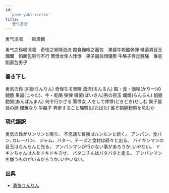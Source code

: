 ```yaml
---
id:
  'poem-yuki-rinrin'
title:
  '勇气凛凛'
---
```


勇气凛凛　　簗瀬巍

勇气之鈴鳴凛凛　奇怪之冒険流流
餡食伽哩之面包　果醤牛乾酪弾弾
黴菌男目玉爛爛　餡面包男何不行
驚悸女使人悸悸　果子醤翁顔優雅
牛酪子奔走騒騒　誰忌餡面包男乎


### 書き下し
勇気の鈴 凛凛(りんりん)
奇怪なる冒険 流流(るんるん)
餡・食・伽哩(かりー)の麺麭
果醤(じゃむ)、牛・乾酪 弾弾
黴菌(ばいきん)男の目玉 爛爛(らんらん)
餡麺麭男(あんぱんまん) 何ぞ行かざる
驚悸女 人をして悸悸(どきどき)せしむ
果子醤翁の顔 優雅なり
牛酪子 奔走すること騒騒(ばたばた)
誰ぞ餡麺麭男を忌むか


### 現代語訳
勇気の鈴がリンリンと鳴り、
不思議な冒険はルンルンと続く。
アンパン、食パン､カレーパン、
ジャム、バター、チーズと食材は続々と出る。
バイキンマンの目玉はらんらんと光る。
アンパンマンが行かない事があろうか､いやない。
ドキンちゃんは人をドキドキさせ、
バタコさんはバタバタと走る。
アンパンマンを嫌うものがいるだろうか､いやいない。

### 出典
  - [勇気りんりん](http://www.utamap.com/showkasi.php?surl=E02028)
